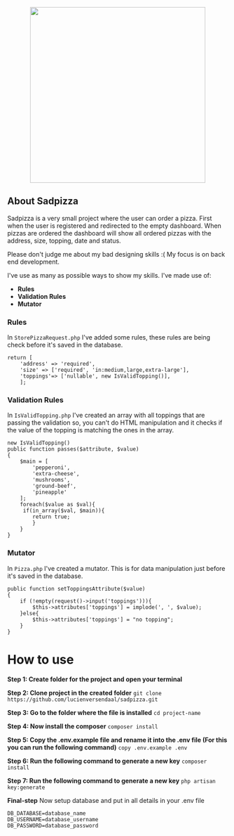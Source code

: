 <p align="center"><a href="https://laravel.com" target="_blank"><img src="https://raw.githubusercontent.com/laravel/art/master/logo-lockup/5%20SVG/2%20CMYK/1%20Full%20Color/laravel-logolockup-cmyk-red.svg" width="400"></a></p>


## About Sadpizza

Sadpizza is a very small project where the user can order a pizza. First when the user is registered and redirected to the empty dashboard. When pizzas are ordered the dashboard will show all ordered pizzas with the address, size, topping, date and status.

Please don't judge me about my bad designing skills :( My focus is on back end development. 

I've use as many as possible ways to show my skills. I've made use of:

- **Rules**
- **Validation Rules**
- **Mutator**

### Rules
In ```StorePizzaRequest.php``` I've added some rules, these rules are being check before it's saved in the database.
```
return [
    'address' => 'required',
    'size' => ['required', 'in:medium,large,extra-large'],
    'toppings'=> ['nullable', new IsValidTopping()],
    ];
```

### Validation Rules
In ```IsValidTopping.php``` I've created an array with all toppings that are passing the validation so, you can't do HTML manipulation and it checks if the value of the topping is matching the ones in the array.
```
new IsValidTopping()
public function passes($attribute, $value)
{
    $main = [
        'pepperoni',
        'extra-cheese',
        'mushrooms',
        'ground-beef',
        'pineapple'
    ];
    foreach($value as $val){
     if(in_array($val, $main)){
        return true;
        }
    }
}
```

### Mutator
In ```Pizza.php``` I've created a mutator. This is for data manipulation just before it's saved in the database.
```
public function setToppingsAttribute($value)
{
    if (!empty(request()->input('toppings'))){
        $this->attributes['toppings'] = implode(', ', $value);
    }else{
        $this->attributes['toppings'] = "no topping";
    }
}
```


# How to use
**Step 1: Create folder for the project and open your terminal**

**Step 2: Clone project in the created folder**
```git clone https://github.com/lucienversendaal/sadpizza.git```

**Step 3: Go to the folder where the file is installed**
```cd project-name```

**Step 4: Now install the composer**
```composer install```

**Step 5: Copy the .env.example file and rename it into the .env file (For this you can run the following command)**
```copy .env.example .env```

**Step 6: Run the following command to generate a new key**
```composer install```

**Step 7: Run the following command to generate a new key**
```php artisan key:generate```

**Final-step**
Now setup database and put in all details in your .env file
```
DB_DATABASE=database_name
DB_USERNAME=database_username
DB_PASSWORD=database_password
```
